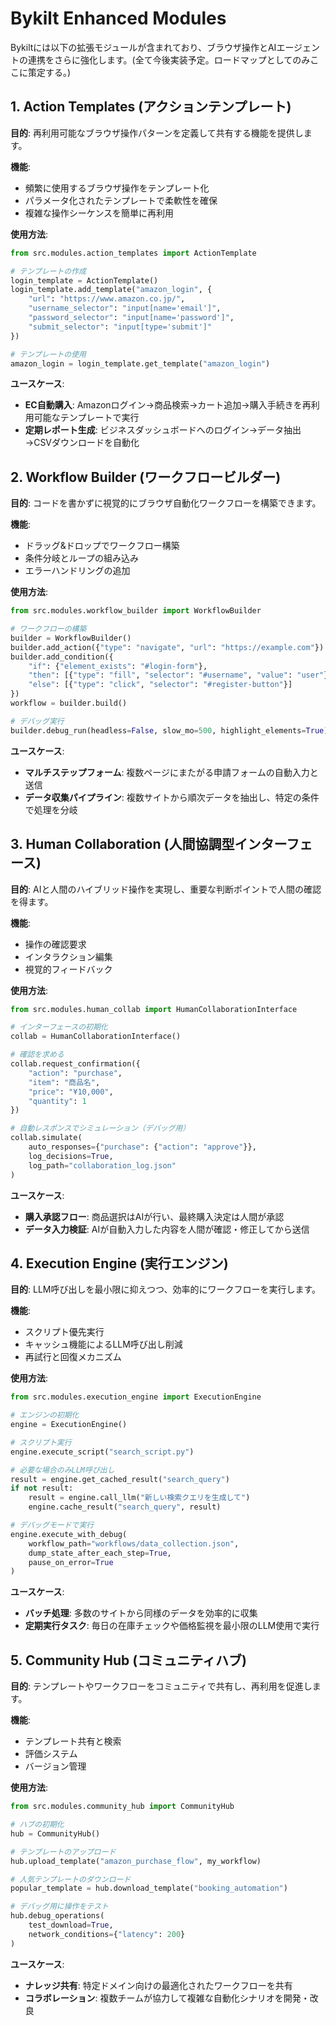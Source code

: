 
# Bykilt Enhanced Modules

Bykiltには以下の拡張モジュールが含まれており、ブラウザ操作とAIエージェントの連携をさらに強化します。(全て今後実装予定。ロードマップとしてのみここに策定する。)

## 1. Action Templates (アクションテンプレート)

**目的**: 再利用可能なブラウザ操作パターンを定義して共有する機能を提供します。

**機能**:
- 頻繁に使用するブラウザ操作をテンプレート化
- パラメータ化されたテンプレートで柔軟性を確保
- 複雑な操作シーケンスを簡単に再利用

**使用方法**:
```python
from src.modules.action_templates import ActionTemplate

# テンプレートの作成
login_template = ActionTemplate()
login_template.add_template("amazon_login", {
    "url": "https://www.amazon.co.jp/",
    "username_selector": "input[name='email']",
    "password_selector": "input[name='password']",
    "submit_selector": "input[type='submit']"
})

# テンプレートの使用
amazon_login = login_template.get_template("amazon_login")
```

**ユースケース**:
- **EC自動購入**: Amazonログイン→商品検索→カート追加→購入手続きを再利用可能なテンプレートで実行
- **定期レポート生成**: ビジネスダッシュボードへのログイン→データ抽出→CSVダウンロードを自動化

## 2. Workflow Builder (ワークフロービルダー)

**目的**: コードを書かずに視覚的にブラウザ自動化ワークフローを構築できます。

**機能**:
- ドラッグ&ドロップでワークフロー構築
- 条件分岐とループの組み込み
- エラーハンドリングの追加

**使用方法**:
```python
from src.modules.workflow_builder import WorkflowBuilder

# ワークフローの構築
builder = WorkflowBuilder()
builder.add_action({"type": "navigate", "url": "https://example.com"})
builder.add_condition({
    "if": {"element_exists": "#login-form"},
    "then": [{"type": "fill", "selector": "#username", "value": "user"}],
    "else": [{"type": "click", "selector": "#register-button"}]
})
workflow = builder.build()

# デバッグ実行
builder.debug_run(headless=False, slow_mo=500, highlight_elements=True)
```

**ユースケース**:
- **マルチステップフォーム**: 複数ページにまたがる申請フォームの自動入力と送信
- **データ収集パイプライン**: 複数サイトから順次データを抽出し、特定の条件で処理を分岐

## 3. Human Collaboration (人間協調型インターフェース)

**目的**: AIと人間のハイブリッド操作を実現し、重要な判断ポイントで人間の確認を得ます。

**機能**:
- 操作の確認要求
- インタラクション編集
- 視覚的フィードバック

**使用方法**:
```python
from src.modules.human_collab import HumanCollaborationInterface

# インターフェースの初期化
collab = HumanCollaborationInterface()

# 確認を求める
collab.request_confirmation({
    "action": "purchase",
    "item": "商品名",
    "price": "¥10,000",
    "quantity": 1
})

# 自動レスポンスでシミュレーション（デバッグ用）
collab.simulate(
    auto_responses={"purchase": {"action": "approve"}},
    log_decisions=True,
    log_path="collaboration_log.json"
)
```

**ユースケース**:
- **購入承認フロー**: 商品選択はAIが行い、最終購入決定は人間が承認
- **データ入力検証**: AIが自動入力した内容を人間が確認・修正してから送信

## 4. Execution Engine (実行エンジン)

**目的**: LLM呼び出しを最小限に抑えつつ、効率的にワークフローを実行します。

**機能**:
- スクリプト優先実行
- キャッシュ機能によるLLM呼び出し削減
- 再試行と回復メカニズム

**使用方法**:
```python
from src.modules.execution_engine import ExecutionEngine

# エンジンの初期化
engine = ExecutionEngine()

# スクリプト実行
engine.execute_script("search_script.py")

# 必要な場合のみLLM呼び出し
result = engine.get_cached_result("search_query")
if not result:
    result = engine.call_llm("新しい検索クエリを生成して")
    engine.cache_result("search_query", result)

# デバッグモードで実行
engine.execute_with_debug(
    workflow_path="workflows/data_collection.json",
    dump_state_after_each_step=True,
    pause_on_error=True
)
```

**ユースケース**:
- **バッチ処理**: 多数のサイトから同様のデータを効率的に収集
- **定期実行タスク**: 毎日の在庫チェックや価格監視を最小限のLLM使用で実行

## 5. Community Hub (コミュニティハブ)

**目的**: テンプレートやワークフローをコミュニティで共有し、再利用を促進します。

**機能**:
- テンプレート共有と検索
- 評価システム
- バージョン管理

**使用方法**:
```python
from src.modules.community_hub import CommunityHub

# ハブの初期化
hub = CommunityHub()

# テンプレートのアップロード
hub.upload_template("amazon_purchase_flow", my_workflow)

# 人気テンプレートのダウンロード
popular_template = hub.download_template("booking_automation")

# デバッグ用に操作をテスト
hub.debug_operations(
    test_download=True,
    network_conditions={"latency": 200}
)
```

**ユースケース**:
- **ナレッジ共有**: 特定ドメイン向けの最適化されたワークフローを共有
- **コラボレーション**: 複数チームが協力して複雑な自動化シナリオを開発・改良